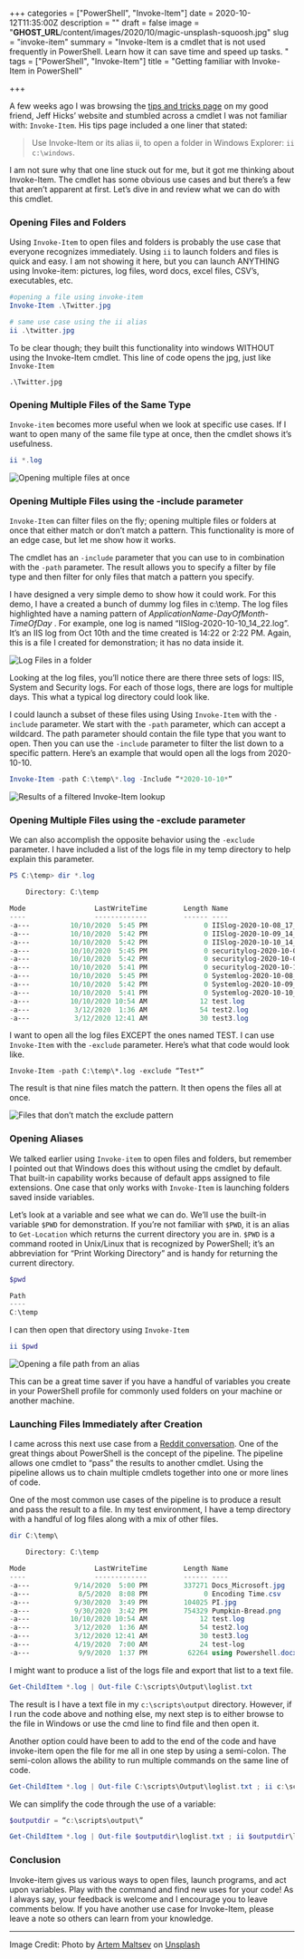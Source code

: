 +++
categories = ["PowerShell", "Invoke-Item"]
date = 2020-10-12T11:35:00Z
description = ""
draft = false
image = "__GHOST_URL__/content/images/2020/10/magic-unsplash-squoosh.jpg"
slug = "invoke-item"
summary = "Invoke-Item is a cmdlet that is not used frequently in PowerShell. Learn how it can save time and speed up tasks. "
tags = ["PowerShell", "Invoke-Item"]
title = "Getting familiar with Invoke-Item in PowerShell"

+++


A few weeks ago I was browsing the [tips and tricks page](https://jdhitsolutions.com/blog/powershell-tips-tricks-and-advice/) on my good friend, Jeff Hicks’ website and stumbled across a cmdlet I was not familiar with: `Invoke-Item`. His tips page included a one liner that stated:

> Use Invoke-Item or its alias ii, to open a folder in Windows Explorer: `ii c:\windows`.
> 

I am not sure why that one line stuck out for me, but it got me thinking about Invoke-Item. The cmdlet has some obvious use cases and but there’s a few that aren’t apparent at first. Let’s dive in and review what we can do with this cmdlet.

### Opening Files and Folders

Using `Invoke-Item` to open files and folders is probably the use case that everyone recognizes immediately. Using `ii` to launch folders and files is quick and easy. I am not showing it here, but you can launch ANYTHING using Invoke-item: pictures, log files, word docs, excel files, CSV’s, executables, etc.

```PowerShell
#opening a file using invoke-item 
Invoke-Item .\Twitter.jpg

# same use case using the ii alias
ii .\twitter.jpg

```

To be clear though; they built this functionality into windows WITHOUT using the Invoke-Item cmdlet. This line of code opens the jpg, just like `Invoke-Item`

```
.\Twitter.jpg

```

### Opening Multiple Files of the Same Type

`Invoke-item` becomes more useful when we look at specific use cases. If I want to open many of the same file type at once, then the cmdlet shows it’s usefulness. 

```PowerShell
ii *.log

```

![Opening multiple files at once](__GHOST_URL__/content/images/2020/10/Qe5WJCNcU3.png)

### Opening Multiple Files using the -include parameter

`Invoke-Item` can filter files on the fly; opening multiple files or folders at once that either match or don’t match a pattern. This functionality is more of an edge case, but let me show how it works. 

The cmdlet has an `-include` parameter that you can use to in combination with the `-path` parameter. The result allows you to specify a filter by file type and then filter for only files that match a pattern you specify. 

I have designed a very simple demo to show how it could work. For this demo, I have a created a bunch of dummy log files in c:\temp. The log files highlighted have a naming pattern of *ApplicationName-DayOfMonth-TimeOfDay* . For example, one log is named “IISlog-2020-10-10_14_22.log”. It’s an IIS log from Oct 10th and the time created is 14:22 or 2:22 PM. Again, this is a file I created for demonstration; it has no data inside it. 

![Log Files in a folder](__GHOST_URL__/content/images/2020/10/H23AKW3rWo.png)

Looking at the log files, you’ll notice there are there three sets of logs: IIS, System and Security logs. For each of those logs, there are logs for multiple days. This what a typical log directory could look like. 

I could launch a subset of these files using Using `Invoke-Item` with the `-include` parameter. We start with the `-path` parameter, which can accept a wildcard. The path parameter should contain the file type that you want to open. Then you can use the `-include` parameter to filter the list down to a specific pattern. Here’s an example that would open all the logs from 2020-10-10.

```PowerShell
Invoke-Item -path C:\temp\*.log -Include “*2020-10-10*”

```

![Results of a filtered Invoke-Item lookup](__GHOST_URL__/content/images/2020/10/YIguGHqWLe.png)

### Opening Multiple Files using the -exclude parameter

We can also accomplish the opposite behavior using the `-exclude` parameter. I have included a list of the logs file in my temp directory to help explain this parameter. 

```PowerShell
PS C:\temp> dir *.log

    Directory: C:\temp

Mode                 LastWriteTime         Length Name
----                 -------------         ------ ----
-a---          10/10/2020  5:45 PM              0 IISlog-2020-10-08_17_12.log
-a---          10/10/2020  5:42 PM              0 IISlog-2020-10-09_14_18.log
-a---          10/10/2020  5:42 PM              0 IISlog-2020-10-10_14_22.log
-a---          10/10/2020  5:45 PM              0 securitylog-2020-10-08_11_11.log
-a---          10/10/2020  5:42 PM              0 securitylog-2020-10-09_08_22.log
-a---          10/10/2020  5:41 PM              0 securitylog-2020-10-10_15_41.log
-a---          10/10/2020  5:45 PM              0 Systemlog-2020-10-08_10_46.log
-a---          10/10/2020  5:42 PM              0 Systemlog-2020-10-09_11_12.log
-a---          10/10/2020  5:41 PM              0 Systemlog-2020-10-10_12_20.log
-a---          10/10/2020 10:54 AM             12 test.log
-a---           3/12/2020  1:36 AM             54 test2.log
-a---           3/12/2020 12:41 AM             30 test3.log

```

I want to open all the log files EXCEPT the ones named TEST. I can use `Invoke-Item` with the `-exclude` parameter. Here’s what that code would look like. 

```
Invoke-Item -path C:\temp\*.log -exclude “Test*”

```

The result is that nine files match the pattern. It then opens the files all at once.

![Files that don’t match the exclude pattern](__GHOST_URL__/content/images/2020/10/9SZow2zgnG.png)

### Opening Aliases

We talked earlier using `Invoke-item` to open files and folders, but remember I pointed out that Windows does this without using the cmdlet by default. That built-in capability works because of default apps assigned to file extensions. One case that only works with `Invoke-Item` is launching folders saved inside variables.

Let’s look at a variable and see what we can do. We’ll use the built-in variable `$PWD` for demonstration. If you’re not familiar with `$PWD`, it is an alias to `Get-Location` which returns the current directory you are in. `$PWD` is a command rooted in Unix/Linux that is recognized by PowerShell; it’s an abbreviation for “Print Working Directory” and is handy for returning the current directory.

```PowerShell
$pwd

Path
----
C:\temp

```

I can then open that directory using `Invoke-Item`

```PowerShell
ii $pwd

```

![Opening a file path from an alias](__GHOST_URL__/content/images/2020/10/xoTkxhMt9z.png)

This can be a great time saver if you have a handful of variables you create in your PowerShell profile for commonly used folders on your machine or another machine. 

### Launching Files Immediately after Creation

I came across this next use case from a [Reddit conversation](https://www.reddit.com/r/PowerShell/comments/9pfhm3/invokeitem_vs_startprocess/). One of the great things about PowerShell is the concept of the pipeline. The pipeline allows one cmdlet to “pass” the results to another cmdlet. Using the pipeline allows us to chain multiple cmdlets together into one or more lines of code. 

One of the most common use cases of the pipeline is to produce a result and pass the result to a file. In my test environment, I have a temp directory with a handful of log files along with a mix of other files.

```PowerShell
dir C:\temp\

    Directory: C:\temp

Mode                 LastWriteTime         Length Name
----                 -------------         ------ ----
-a---           9/14/2020  5:00 PM         337271 Docs_Microsoft.jpg
-a---            8/5/2020  8:08 PM              0 Encoding Time.csv
-a---           9/30/2020  3:49 PM         104025 PI.jpg
-a---           9/30/2020  3:42 PM         754329 Pumpkin-Bread.png
-a---          10/10/2020 10:54 AM             12 test.log
-a---           3/12/2020  1:36 AM             54 test2.log
-a---           3/12/2020 12:41 AM             30 test3.log
-a---           4/19/2020  7:00 AM             24 test-log
-a---            9/9/2020  1:37 PM          62264 using Powershell.docx

```

I might want to produce a list of the logs file and export that list to a text file. 

```PowerShell
Get-ChildItem *.log | Out-file C:\scripts\Output\loglist.txt

```

The result is I have a text file in my `c:\scripts\output` directory. However, if I run the code above and nothing else, my next step is to either browse to the file in Windows or use the cmd line to find file and then open it. 

Another option could have been to add to the end of the code and have invoke-item open the file for me all in one step by using a semi-colon. The semi-colon allows the ability to run multiple commands on the same line of code.

```PowerShell
Get-ChildItem *.log | Out-file C:\scripts\Output\loglist.txt ; ii c:\scripts\output\loglist.txt

```

We can simplify the code through the use of a variable:

```PowerShell
$outputdir = “c:\scripts\output\”

Get-ChildItem *.log | Out-file $outputdir\loglist.txt ; ii $outputdir\loglist.txt

```

### Conclusion

Invoke-item gives us various ways to open files, launch programs, and act upon variables. Play with the command and find new uses for your code! As I always say, your feedback is welcome and I encourage you to leave comments below. If you have another use case for Invoke-Item, please leave a note so others can learn from your knowledge. 

-----
Image Credit:
<span>Photo by <a href="https://unsplash.com/@art_maltsev?utm_source=unsplash&amp;utm_medium=referral&amp;utm_content=creditCopyText">Artem Maltsev</a> on <a href="https://unsplash.com/s/photos/magic?utm_source=unsplash&amp;utm_medium=referral&amp;utm_content=creditCopyText">Unsplash</a></span>



